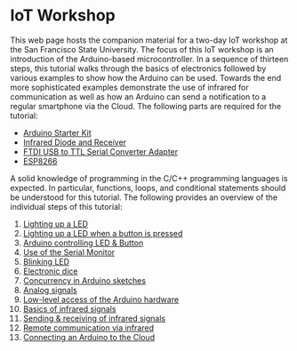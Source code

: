 # IoT Workshop

This web page hosts the companion material for a two-day IoT workshop at the San Francisco State University.
The focus of this IoT workshop is an introduction of the Arduino-based microcontroller. In a sequence of
thirteen steps, this
tutorial walks through the basics of electronics followed by various examples to show how the Arduino
can be used. Towards the end more sophisticated examples demonstrate the use of infrared for communication
as well as how an Arduino can send a notification to a regular smartphone via the Cloud. The following parts
are required for the tutorial:

* <a href="http://a.co/5hgrRdi">Arduino Starter Kit</a>
* <a href="http://a.co/dUCtlyZ">Infrared Diode and Receiver</a>
* <a href="http://a.co/j8D9G7R">FTDI USB to TTL Serial Converter Adapter</a>
* <a href="http://a.co/3dRiMDa">ESP8266</a>

A solid knowledge of programming in the C/C++ programming languages is expected. In particular, functions,
loops, and conditional statements should be understood for this tutorial. The following provides an overview
of the individual steps of this tutorial:

1. <a href="00/">Lighting up a LED</a>
2. <a href="01/">Lighting up a LED when a button is pressed</a>
3. <a href="02/">Arduino controlling LED & Button</a>
4. <a href="03/">Use of the Serial Monitor</a>
5. <a href="04/">Blinking LED</a>
6. <a href="05/">Electronic dice</a>
7. <a href="06/">Concurrency in Arduino sketches</a>
8. <a href="07/">Analog signals</a>
9. <a href="08/">Low-level access of the Arduino hardware</a>
10. <a href="09/">Basics of infrared signals</a>
11. <a href="10/">Sending & receiving of infrared signals</a>
12. <a href="11/">Remote communication via infrared</a>
13. <a href="12/">Connecting an Arduino to the Cloud</a>

